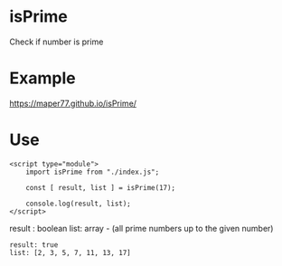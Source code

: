# isPrime

Check if number is prime

# Example

https://maper77.github.io/isPrime/

# Use

````
<script type="module">
    import isPrime from "./index.js";

    const [ result, list ] = isPrime(17);

    console.log(result, list);
</script>
````

result : boolean
list: array - (all prime numbers up to the given number)

````
result: true
list: [2, 3, 5, 7, 11, 13, 17]
````
